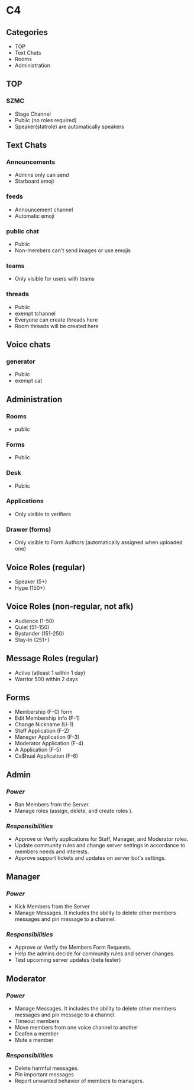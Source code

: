 # C4

## Categories
- TOP
- Text Chats
- Rooms
- Administration
## TOP
### SZMC
- Stage Channel
- Public (no roles required)
- Speaker(statrole) are automatically speakers

## Text Chats
### Announcements
- Admins only can send
- Starboard emoji
### feeds
- Announcement channel
- Automatic emoji

### public chat
- Public
- Non-members can't send images or use emojis

### teams
- Only visible for users with teams
### threads
- Public
- exempt tchannel
- Everyone can create threads here
- Room threads will be created here

## Voice chats
### generator
- Public
- exempt cat

## Administration
### Rooms
- public

### Forms
- Public
### Desk
- Public

### Applications
- Only visible to verifiers
### Drawer (forms)
- Only visible to Form Authors (automatically assigned when uploaded one)

## Voice Roles (regular)
- Speaker (5+)
- Hype (150+)


## Voice Roles (non-regular, not afk)
- Audience (1-50)
- Quiet (51-150)
- Bystander (151-250)
- Stay-In (251+)

## Message Roles (regular)
- Active (atleast 1 within 1 day)
- Warrior 500 within 2 days


## Forms
- Membership (F-0) form
- Edit Membership Info (F-1)
- Change Nickname (U-1)
- Staff Application (F-2)
- Manager Application (F-3)
- Moderator Application (F-4)
- A Application (F-5)
- Ca$hual Application (F-6)


## **Admin**
### *Power*
- Ban Members from the Server.
- Manage roles (assign, delete, and create roles ).

### *Responsibilities*
- Approve or Verify applications for Staff, Manager, and Moderator roles.
- Update community rules and change server settings in accordance to members needs and interests.
- Approve support tickets and updates on server bot's settings.


## **Manager**
### *Power*
- Kick Members from the Server
- Manage Messages. It includes the ability to delete other members messages and pin message to a channel.


### *Responsibilities*
- Approve or Verify the Members Form Requests. 
- Help the admins decide for community rules and server changes.
- Test upcoming server updates (beta tester)


## **Moderator**
### *Power*
- Manage Messages. It includes the ability to delete other members messages and pin message to a channel.
- Timeout members
- Move members from one voice channel to another
- Deafen a member
- Mute a member


### *Responsibilities*
- Delete harmful messages.
- Pin important messages
- Report unwanted behavior of members to managers.

